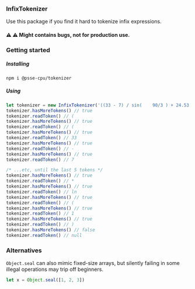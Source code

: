 ### InfixTokenizer

Use this package if you find it hard to tokenize infix expressions.

#### :warning: :warning: Might contains bugs, not for production use.

### Getting started

##### Installing
`npm i @psse-cpu/tokenizer`

##### Using
```ts
let tokenizer = new InfixTokenizer('((33 - 7) / sin(    90/3 ) + 24.53 ^ 2) * ln(1)')
tokenizer.hasMoreTokens() // true
tokenizer.readToken() // (
tokenizer.hasMoreTokens() // true
tokenizer.readToken() // (
tokenizer.hasMoreTokens() // true
tokenizer.readToken() // 33
tokenizer.hasMoreTokens() // true
tokenizer.readToken() // -
tokenizer.hasMoreTokens() // true
tokenizer.readToken() // 7

/* ...etc, until the last 5 tokens */
tokenizer.hasMoreTokens() // true
tokenizer.readToken() // *
tokenizer.hasMoreTokens() // true
tokenizer.readToken() // ln
tokenizer.hasMoreTokens() // true
tokenizer.readToken() // (
tokenizer.hasMoreTokens() // true
tokenizer.readToken() // 1
tokenizer.hasMoreTokens() // true
tokenizer.readToken() // )
tokenizer.hasMoreTokens() // false
tokenizer.readToken() // null
```

### Alternatives

`Object.seal` can also mimic fixed-size arrays, but silently failing in some
illegal operations may trip off beginners.

```js
let x = Object.seal([1, 2, 3])